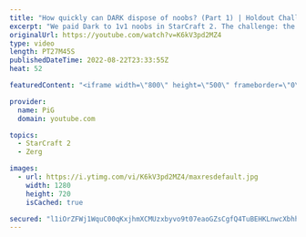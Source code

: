 ```yaml
---
title: "How quickly can DARK dispose of noobs? (Part 1) | Holdout Challenge - StarCraft 2"
excerpt: "We paid Dark to 1v1 noobs in StarCraft 2. The challenge: the noobs needed to stay in the match for as long as possible. How did they fare against an actual Zerg Championship player?  Holdout Challenge Playlist: https://www.youtube.com/playlist?list=PLFUDU8AOevUeFDpQtPEfczemYCea_nT3j  Holdout Scoresheet:"
originalUrl: https://youtube.com/watch?v=K6kV3pd2MZ4
type: video
length: PT27M45S
publishedDateTime: 2022-08-22T23:33:55Z
heat: 52

featuredContent: "<iframe width=\"800\" height=\"500\" frameborder=\"0\" src=\"https://www.youtube.com/embed/K6kV3pd2MZ4\" allow=\"accelerometer; autoplay; encrypted-media; gyroscope; picture-in-picture\" allowfullscreen></iframe>"

provider:
  name: PiG
  domain: youtube.com

topics:
  - StarCraft 2
  - Zerg

images:
  - url: https://i.ytimg.com/vi/K6kV3pd2MZ4/maxresdefault.jpg
    width: 1280
    height: 720
    isCached: true

secured: "l1iOrZFWj1WquC00qKxjhmXCMUzxbyvo9t07eaoGZsCgfQ4TuBEHKLnwcXbhhmeIoHlWfIm6+iR9DWr1oJTmjqpqDdFLLQDzI5fiErZpuNyw64k4B/mG+/kE8DYulsOyy3BKDZo+tQEhEyqR3xcFkbu4hc3DhchZOoiOnp8cG7EeAlA7cCJUlNs3jhoVyV5GVSPLzaiCb8fZfITghQrcjfVjVpq7R/qNCSgF5UM67dHzE/EUPKzZx6DvnEdfQXLT9zV+dBal46jTvwLKW5zPsqWWUZZ/RvmrYUCu3OQNuIEaTQpYoq8YlZrrtRXDvYUf4Y/hAa0Oswn9vlEEtifOOiHRAZrNnoYX/Yh3CJAZpAuHtzoKS/IB1mhwcN2flia8o0tqoK1rMlD8UKIhH1pWJi+FBBxPEsPr48Cp4ss1o70=;GYrB8rg+GkHulU3dYRPpDQ=="
---
```



